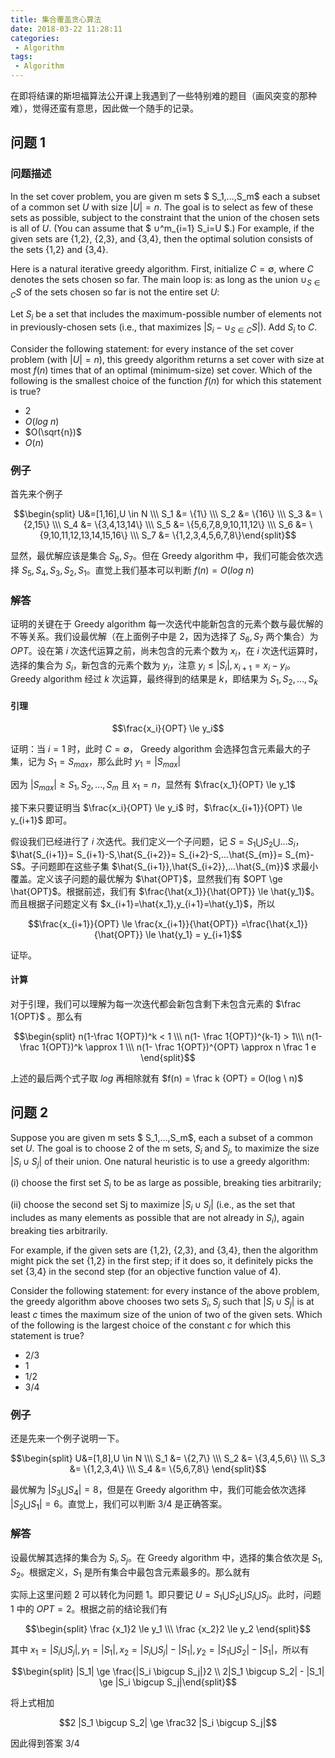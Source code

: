 ```yaml
---
title: 集合覆盖贪心算法
date: 2018-03-22 11:28:11
categories:
 - Algorithm
tags:
 - Algorithm
---
```


在即将结课的斯坦福算法公开课上我遇到了一些特别难的题目（画风突变的那种难），觉得还蛮有意思，因此做一个随手的记录。

<!--more-->

## 问题 1

### 问题描述

In the set cover problem, you are given m sets $ S_1,...,S_m$ each a subset of a common set $U$ with size $|U|=n$. The goal is to select as few of these sets as possible, subject to the constraint that the union of the chosen sets is all of $U$. (You can assume that $ ∪^m_{i=1} S_i=U $.) For example, if the given sets are {1,2}, {2,3}, and {3,4}, then the optimal solution consists of the sets {1,2} and {3,4}.

Here is a natural iterative greedy algorithm. First, initialize $C=\emptyset$, where $C$ denotes the sets chosen so far. The main loop is: as long as the union $∪_{S \in C}S$ of the sets chosen so far is not the entire set $U$:

Let $S_i$ be a set that includes the maximum-possible number of elements not in previously-chosen sets (i.e., that maximizes $|S_i−∪_{S \in C}S|$).
Add $S_i$ to $C$.

Consider the following statement: for every instance of the set cover problem (with $|U|=n$), this greedy algorithm returns a set cover with size at most $f(n)$ times that of an optimal (minimum-size) set cover. Which of the following is the smallest choice of the function $f(n)$ for which this statement is true?

* 2
* $O(log \ n)$
* $O(\sqrt{n})$
* $O(n)$

### 例子

首先来个例子

$$\begin{split} U&=[1,16],U \in N \\\ 
S_1 &= \{1\} \\\
S_2 &= \{16\} \\\
S_3 &= \{2,15\} \\\
S_4 &= \{3,4,13,14\} \\\
S_5 &= \{5,6,7,8,9,10,11,12\} \\\
S_6 &= \{9,10,11,12,13,14,15,16\} \\\
S_7 &= \{1,2,3,4,5,6,7,8\}\end{split}$$

显然，最优解应该是集合 $S_6,S_7$。但在 Greedy algorithm 中，我们可能会依次选择 $S_5,S_4,S_3,S_2,S_1$。直觉上我们基本可以判断 $f(n)=O(log \ n)$

### 解答

证明的关键在于 Greedy algorithm 每一次迭代中能新包含的元素个数与最优解的不等关系。我们设最优解（在上面例子中是 2，因为选择了 $S_6,S_7$ 两个集合）为 $OPT$。设在第 $i$ 次迭代运算之前，尚未包含的元素个数为 $x_i$，在 $i$ 次迭代运算时，选择的集合为 $S_i$，新包含的元素个数为 $y_i$，注意 $y_i \le |S_i|,x_{i+1}=x_i-y_i$。Greedy algorithm 经过 $k$ 次运算，最终得到的结果是 $k$，即结果为 ${S_1,S_2,...,S_k}$

#### 引理

$$\frac{x_i}{OPT} \le y_i$$

证明：当 $i=1$ 时，此时 $C=\emptyset$， Greedy algorithm 会选择包含元素最大的子集，记为 $S_1=S_{max}$，那么此时 $y_1=|S_{max}|$

因为 $|S_{max}| \ge S_1,S_2,...,S_m$ 且 $x_1=n$，显然有 $\frac{x_1}{OPT} \le y_1$

接下来只要证明当 $\frac{x_i}{OPT} \le y_i$ 时，$\frac{x_{i+1}}{OPT} \le y_{i+1}$ 即可。

假设我们已经进行了 $i$ 次迭代。我们定义一个子问题，记 $S = S_1 \bigcup S_2 \bigcup ...S_i$，$\hat{S_{i+1}}= S_{i+1}-S,\hat{S_{i+2}}= S_{i+2}-S,...\hat{S_{m}}= S_{m}-S$。子问题即在这些子集 $\hat{S_{i+1}},\hat{S_{i+2}},...\hat{S_{m}}$ 求最小覆盖。定义该子问题的最优解为 $\hat{OPT}$，显然我们有 $OPT \ge \hat{OPT}$。根据前述，我们有 $\frac{\hat{x_1}}{\hat{OPT}} \le \hat{y_1}$。而且根据子问题定义有 $x_{i+1}=\hat{x_1},y_{i+1}=\hat{y_1}$，所以

$$\frac{x_{i+1}}{OPT} \le \frac{x_{i+1}}{\hat{OPT}} =\frac{\hat{x_1}}{\hat{OPT}} \le \hat{y_1} = y_{i+1}$$

证毕。

#### 计算

对于引理，我们可以理解为每一次迭代都会新包含剩下未包含元素的 $\frac 1{OPT}$ 。那么有

$$\begin{split} n(1-\frac 1{OPT})^k < 1 \\\
n(1- \frac 1{OPT})^{k-1} > 1\\\
n(1-\frac 1{OPT})^k \approx 1 \\\
n(1- \frac 1{OPT})^{OPT} \approx n \frac 1 e \end{split}$$

上述的最后两个式子取 $log$ 再相除就有 $f(n) = \frac k {OPT} = O(log \ n)$

## 问题 2

Suppose you are given m sets $ S_1,...,S_m$, each a subset of a common set $U$. The goal is to choose 2 of the m sets, $S_i$ and $S_j$, to maximize the size $|S_i∪S_j|$ of their union. One natural heuristic is to use a greedy algorithm:

 (i) choose the first set $S_i$ to be as large as possible, breaking ties arbitrarily; 
 
 (ii) choose the second set Sj to maximize $|S_i∪S_j|$ (i.e., as the set that includes as many elements as possible that are not already in $S_i$), again breaking ties arbitrarily. 
 
 For example, if the given sets are {1,2}, {2,3}, and {3,4}, then the algorithm might pick the set {1,2} in the first step; if it does so, it definitely picks the set {3,4} in the second step (for an objective function value of 4).

Consider the following statement: for every instance of the above problem, the greedy algorithm above chooses two sets $S_i,S_j$ such that $|S_i∪S_j|$ is at least $c$ times the maximum size of the union of two of the given sets. Which of the following is the largest choice of the constant $c$ for which this statement is true?

* 2/3
* 1
* 1/2
* 3/4

### 例子

还是先来一个例子说明一下。

$$\begin{split} U&=[1,8],U \in N \\\ 
S_1 &= \{2,7\} \\\
S_2 &= \{3,4,5,6\} \\\
S_3 &= \{1,2,3,4\} \\\
S_4 &= \{5,6,7,8\} \end{split}$$

最优解为 $|S_3 \bigcup S_4|=8$，但是在 Greedy algorithm 中，我们可能会依次选择 $|S_2 \bigcup S_1|=6$。直觉上，我们可以判断 3/4 是正确答案。

### 解答

设最优解其选择的集合为 $S_i,S_j$。在 Greedy algorithm 中，选择的集合依次是 $S_1,S_2$。根据定义，$S_1$ 是所有集合中最包含元素最多的。那么就有

实际上这里问题 2 可以转化为问题 1。即只要记 $U = S_1 \bigcup S_2 \bigcup S_i \bigcup S_j$。此时，问题 1 中的 $OPT=2$。根据之前的结论我们有

$$\begin{split} \frac {x_1}2 \le y_1 \\\
  \frac {x_2}2 \le y_2 \end{split}$$
  
  其中 $x_1 = |S_i \bigcup S_j|,y_1 = |S_1|,x_2 = |S_i \bigcup S_j|-|S_1|,y_2=|S_1 \bigcup S_2| - |S_1|$，所以有
  
  $$\begin{split} |S_1| \ge \frac{|S_i \bigcup S_j|}2 \\
   2|S_1 \bigcup S_2| - |S_1| \ge |S_i \bigcup S_j|\end{split}$$
  
  将上式相加
  
  $$2 |S_1 \bigcup S_2| \ge \frac32 |S_i \bigcup S_j|$$
  
  因此得到答案 3/4



